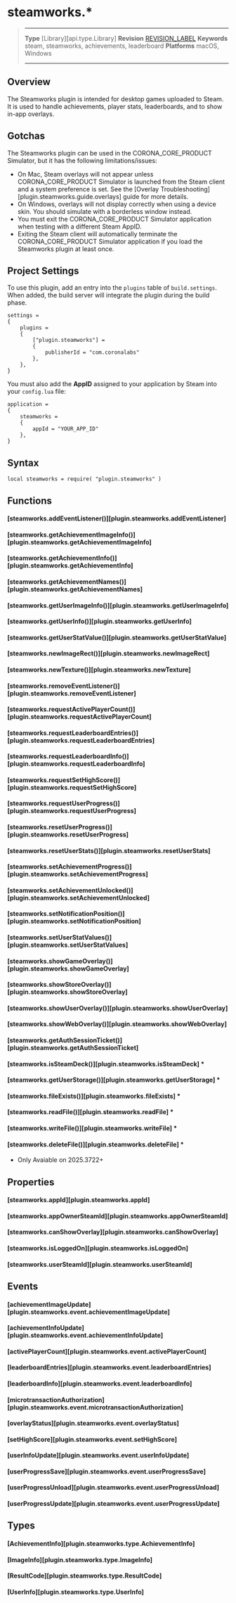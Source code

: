 # steamworks.*

> --------------------- ------------------------------------------------------------------------------------------
> __Type__              [Library][api.type.Library]
> __Revision__          [REVISION_LABEL](REVISION_URL)
> __Keywords__          steam, steamworks, achievements, leaderboard
> __Platforms__         macOS, Windows
> --------------------- ------------------------------------------------------------------------------------------

## Overview

The Steamworks plugin is intended for desktop games uploaded to Steam. It is used to handle achievements, player stats, leaderboards, and to show <nobr>in-app</nobr> overlays.


## Gotchas

The Steamworks plugin can be used in the CORONA_CORE_PRODUCT Simulator, but it has the following limitations/issues:

* On Mac, Steam overlays will not appear unless CORONA_CORE_PRODUCT Simulator is launched from the Steam client and a system preference is set. See the [Overlay Troubleshooting][plugin.steamworks.guide.overlays] guide for more details.
* On Windows, overlays will not display correctly when using a device skin. You should simulate with a borderless window instead.
* You must exit the CORONA_CORE_PRODUCT Simulator application when testing with a different Steam AppID.
* Exiting the Steam client will automatically terminate the CORONA_CORE_PRODUCT Simulator application if you load the Steamworks plugin at least once.


<a id="project-settings"></a>

## Project Settings

To use this plugin, add an entry into the `plugins` table of `build.settings`. When added, the build server will integrate the plugin during the build phase.

``````{ brush="lua" gutter="false" first-line="1" highlight="[5,6,7,8]" }
settings =
{
	plugins =
	{
		["plugin.steamworks"] =
		{
			publisherId = "com.coronalabs"
		},
	},
}
``````

You must also add the __AppID__ assigned to your application by Steam into your `config.lua` file: 

``````{ brush="lua" gutter="false" first-line="1" highlight="[3,4,5,6]" }
application =
{
	steamworks =
	{
		appId = "YOUR_APP_ID"
	},
}
``````


## Syntax

	local steamworks = require( "plugin.steamworks" )


## Functions

#### [steamworks.addEventListener()][plugin.steamworks.addEventListener]

#### [steamworks.getAchievementImageInfo()][plugin.steamworks.getAchievementImageInfo]

#### [steamworks.getAchievementInfo()][plugin.steamworks.getAchievementInfo]

#### [steamworks.getAchievementNames()][plugin.steamworks.getAchievementNames]

#### [steamworks.getUserImageInfo()][plugin.steamworks.getUserImageInfo]

#### [steamworks.getUserInfo()][plugin.steamworks.getUserInfo]

#### [steamworks.getUserStatValue()][plugin.steamworks.getUserStatValue]

#### [steamworks.newImageRect()][plugin.steamworks.newImageRect]

#### [steamworks.newTexture()][plugin.steamworks.newTexture]

#### [steamworks.removeEventListener()][plugin.steamworks.removeEventListener]

#### [steamworks.requestActivePlayerCount()][plugin.steamworks.requestActivePlayerCount]

#### [steamworks.requestLeaderboardEntries()][plugin.steamworks.requestLeaderboardEntries]

#### [steamworks.requestLeaderboardInfo()][plugin.steamworks.requestLeaderboardInfo]

#### [steamworks.requestSetHighScore()][plugin.steamworks.requestSetHighScore]

#### [steamworks.requestUserProgress()][plugin.steamworks.requestUserProgress]

#### [steamworks.resetUserProgress()][plugin.steamworks.resetUserProgress]

#### [steamworks.resetUserStats()][plugin.steamworks.resetUserStats]

#### [steamworks.setAchievementProgress()][plugin.steamworks.setAchievementProgress]

#### [steamworks.setAchievementUnlocked()][plugin.steamworks.setAchievementUnlocked]

#### [steamworks.setNotificationPosition()][plugin.steamworks.setNotificationPosition]

#### [steamworks.setUserStatValues()][plugin.steamworks.setUserStatValues]

#### [steamworks.showGameOverlay()][plugin.steamworks.showGameOverlay]

#### [steamworks.showStoreOverlay()][plugin.steamworks.showStoreOverlay]

#### [steamworks.showUserOverlay()][plugin.steamworks.showUserOverlay]

#### [steamworks.showWebOverlay()][plugin.steamworks.showWebOverlay]

#### [steamworks.getAuthSessionTicket()][plugin.steamworks.getAuthSessionTicket]

#### [steamworks.isSteamDeck()][plugin.steamworks.isSteamDeck] *

#### [steamworks.getUserStorage()][plugin.steamworks.getUserStorage] *

#### [steamworks.fileExists()][plugin.steamworks.fileExists] *

#### [steamworks.readFile()][plugin.steamworks.readFile] *

#### [steamworks.writeFile()][plugin.steamworks.writeFile] *

#### [steamworks.deleteFile()][plugin.steamworks.deleteFile] *

* Only Avaiable on 2025.3722+

## Properties

#### [steamworks.appId][plugin.steamworks.appId]

#### [steamworks.appOwnerSteamId][plugin.steamworks.appOwnerSteamId]

#### [steamworks.canShowOverlay][plugin.steamworks.canShowOverlay]

#### [steamworks.isLoggedOn][plugin.steamworks.isLoggedOn]

#### [steamworks.userSteamId][plugin.steamworks.userSteamId]


## Events

#### [achievementImageUpdate][plugin.steamworks.event.achievementImageUpdate]

#### [achievementInfoUpdate][plugin.steamworks.event.achievementInfoUpdate]

#### [activePlayerCount][plugin.steamworks.event.activePlayerCount]

#### [leaderboardEntries][plugin.steamworks.event.leaderboardEntries]

#### [leaderboardInfo][plugin.steamworks.event.leaderboardInfo]

#### [microtransactionAuthorization][plugin.steamworks.event.microtransactionAuthorization]

#### [overlayStatus][plugin.steamworks.event.overlayStatus]

#### [setHighScore][plugin.steamworks.event.setHighScore]

#### [userInfoUpdate][plugin.steamworks.event.userInfoUpdate]

#### [userProgressSave][plugin.steamworks.event.userProgressSave]

#### [userProgressUnload][plugin.steamworks.event.userProgressUnload]

#### [userProgressUpdate][plugin.steamworks.event.userProgressUpdate]

## Types

#### [AchievementInfo][plugin.steamworks.type.AchievementInfo]

#### [ImageInfo][plugin.steamworks.type.ImageInfo]

#### [ResultCode][plugin.steamworks.type.ResultCode]

#### [UserInfo][plugin.steamworks.type.UserInfo]
